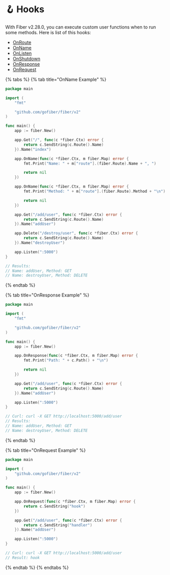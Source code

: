# 🪝 Hooks

With Fiber v2.28.0, you can execute custom user functions when to run some methods. Here is list of this hooks:
- [OnRoute](../api/app.md#onroute)
- [OnName](../api/app.md#onname)
- [OnListen](../api/app.md#onlisten)
- [OnShutdown](../api/app.md#onshutdown)
- [OnResponse](../api/app.md#onresponse)
- [OnRequest](../api/app.md#onrequest)


{% tabs %}
{% tab title="OnName Example" %}
```go
package main

import (
	"fmt"

	"github.com/gofiber/fiber/v2"
)

func main() {
	app := fiber.New()

	app.Get("/", func(c *fiber.Ctx) error {
		return c.SendString(c.Route().Name)
	}).Name("index")

	app.OnName(func(c *fiber.Ctx, m fiber.Map) error {
		fmt.Print("Name: " + m["route"].(fiber.Route).Name + ", ")

		return nil
	})

	app.OnName(func(c *fiber.Ctx, m fiber.Map) error {
		fmt.Print("Method: " + m["route"].(fiber.Route).Method + "\n")

		return nil
	})

	app.Get("/add/user", func(c *fiber.Ctx) error {
		return c.SendString(c.Route().Name)
	}).Name("addUser")

	app.Delete("/destroy/user", func(c *fiber.Ctx) error {
		return c.SendString(c.Route().Name)
	}).Name("destroyUser")

	app.Listen(":5000")
}

// Results:
// Name: addUser, Method: GET
// Name: destroyUser, Method: DELETE
```
{% endtab %}

{% tab title="OnResponse Example" %}
```go
package main

import (
	"fmt"

	"github.com/gofiber/fiber/v2"
)

func main() {
	app := fiber.New()

	app.OnResponse(func(c *fiber.Ctx, m fiber.Map) error {
		fmt.Print("Path: " + c.Path() + "\n")

		return nil
	})

	app.Get("/add/user", func(c *fiber.Ctx) error {
		return c.SendString(c.Route().Name)
	}).Name("addUser")

	app.Listen(":5000")
}

// Curl: curl -X GET http://localhost:5000/add/user
// Results:
// Name: addUser, Method: GET
// Name: destroyUser, Method: DELETE
```
{% endtab %}

{% tab title="OnRequest Example" %}
```go
package main

import (
	"github.com/gofiber/fiber/v2"
)

func main() {
	app := fiber.New()

	app.OnRequest(func(c *fiber.Ctx, m fiber.Map) error {
		return c.SendString("hook")
	})

	app.Get("/add/user", func(c *fiber.Ctx) error {
		return c.SendString("handler")
	}).Name("addUser")

	app.Listen(":5000")
}

// Curl: curl -X GET http://localhost:5000/add/user
// Result: hook
```
{% endtab %}
{% endtabs %}


